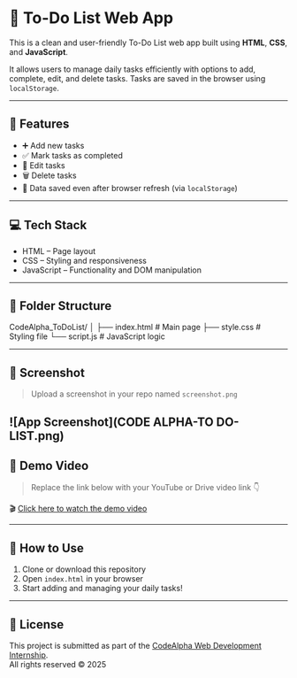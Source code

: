 # 📝 To-Do List Web App

This is a clean and user-friendly To-Do List web app built using **HTML**, **CSS**, and **JavaScript**.

It allows users to manage daily tasks efficiently with options to add, complete, edit, and delete tasks. Tasks are saved in the browser using `localStorage`.

---

## 🔧 Features

- ➕ Add new tasks  
- ✅ Mark tasks as completed  
- 📝 Edit tasks  
- 🗑 Delete tasks  
- 💾 Data saved even after browser refresh (via `localStorage`)

---

## 💻 Tech Stack

- HTML – Page layout  
- CSS – Styling and responsiveness  
- JavaScript – Functionality and DOM manipulation  

---

## 📂 Folder Structure

CodeAlpha_ToDoList/
│
├── index.html # Main page
├── style.css # Styling file
└── script.js # JavaScript logic

---

## 📸 Screenshot

> Upload a screenshot in your repo named `screenshot.png`

![App Screenshot](CODE ALPHA-TO DO-LIST.png)
---

## 🎥 Demo Video

> Replace the link below with your YouTube or Drive video link 👇

🎬 [Click here to watch the demo video](ToDoList_MariyamSadiq.mp4)

---

## 🚀 How to Use

1. Clone or download this repository  
2. Open `index.html` in your browser  
3. Start adding and managing your daily tasks!

---

## 📜 License

This project is submitted as part of the [CodeAlpha Web Development Internship](https://www.codealpha.tech/).  
All rights reserved © 2025
